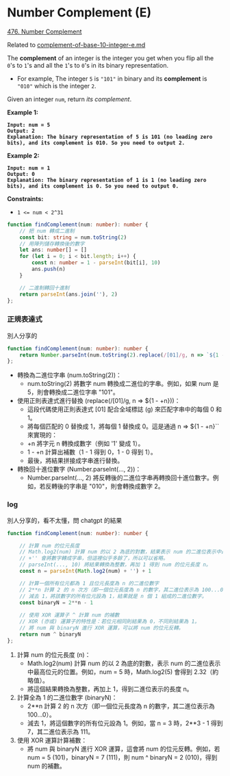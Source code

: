 # Number Complement (E)

[476. Number Complement](https://leetcode.com/problems/number-complement/)

Related to [complement-of-base-10-integer-e.md](../math/complement-of-base-10-integer-e.md "mention")



The **complement** of an integer is the integer you get when you flip all the `0`'s to `1`'s and all the `1`'s to `0`'s in its binary representation.

* For example, The integer `5` is `"101"` in binary and its **complement** is `"010"` which is the integer `2`.

Given an integer `num`, return _its complement_.

&#x20;

**Example 1:**

<pre><code><strong>Input: num = 5
</strong><strong>Output: 2
</strong><strong>Explanation: The binary representation of 5 is 101 (no leading zero bits), and its complement is 010. So you need to output 2.
</strong></code></pre>

**Example 2:**

<pre><code><strong>Input: num = 1
</strong><strong>Output: 0
</strong><strong>Explanation: The binary representation of 1 is 1 (no leading zero bits), and its complement is 0. So you need to output 0.
</strong></code></pre>

&#x20;

**Constraints:**

* `1 <= num < 2^31`



```typescript
function findComplement(num: number): number {
    // 把 num 轉成二進制
    const bit: string = num.toString(2)
    // 用陣列儲存轉換後的數字
    let ans: number[] = []
    for (let i = 0; i < bit.length; i++) {
        const n: number = 1 - parseInt(bit[i], 10)
        ans.push(n)
    }

    // 二進制轉回十進制
    return parseInt(ans.join(''), 2)
};
```



### 正規表達式

別人分享的

```typescript
function findComplement(num: number): number {
    return Number.parseInt(num.toString(2).replace(/[01]/g, n => `${1 - +n}`), 2);
};
```

* 轉換為二進位字串 (num.toString(2))：
  * num.toString(2) 將數字 num 轉換成二進位的字串。例如，如果 num 是 5，則會轉換成二進位字串 "101"。
* 使用正則表達式進行替換 (replace(/\[01]/g, n => ${1 - +n}))：
  * 這段代碼使用正則表達式 \[01] 配合全域標誌 (g) 來匹配字串中的每個 0 和 1。
  * 將每個匹配的 0 替換成 1，將每個 1 替換成 0。這是通過 n => ${1 - +n}\`\` 來實現的：
  * \+n 將字元 n 轉換成數字（例如 '1' 變成 1）。
  * 1 - +n 計算出補數（1 - 1 得到 0，1 - 0 得到 1）。
  * &#x20;最後，將結果拼接成字串進行替換。
* 轉換回十進位數字 (Number.parseInt(..., 2))：
  * Number.parseInt(..., 2) 將反轉後的二進位字串再轉換回十進位數字。例如，若反轉後的字串是 "010"，則會轉換成數字 2。

### log

別人分享的，看不太懂，問 chatgpt 的結果

```typescript
function findComplement(num: number): number {

    // 計算 num 的位元長度
    // Math.log2(num) 計算 num 的以 2 為底的對數，結果表示 num 的二進位表示中最高位元的位置（從 0 開始）。
    // +'' 會將數字轉成字串，但這裡似乎多餘了，所以可以省略。
    // parseInt(..., 10) 將結果轉換為整數，再加 1 得到 num 的位元長度 n。
    const n = parseInt(Math.log2(num) + '') + 1

    // 計算一個所有位元都為 1 且位元長度為 n 的二進位數字
    // 2**n 計算 2 的 n 次方（即一個位元長度為 n 的數字，其二進位表示為 100...0）
    // 減去 1，將該數字的所有位元設為 1，結果就是 n 個 1 組成的二進位數字。
    const binaryN = 2**n - 1
    
    // 使用 XOR 運算子 ^ 計算 num 的補數
    // XOR (亦或) 運算子的特性是：若位元相同則結果為 0，不同則結果為 1。
    // 將 num 與 binaryN 進行 XOR 運算，可以將 num 的位元反轉。
    return num ^ binaryN
};
```

1. 計算 num 的位元長度 (n)：
   * Math.log2(num) 計算 num 的以 2 為底的對數，表示 num 的二進位表示中最高位元的位置。例如，num = 5 時，Math.log2(5) 會得到 2.32（約略值）。
   * 將這個結果轉換為整數，再加上 1，得到二進位表示的長度 n。
2. 計算全為 1 的二進位數字 (binaryN)：
   * 2\*\*n 計算 2 的 n 次方（即一個位元長度為 n 的數字，其二進位表示為 100...0）。
   * 減去 1，將這個數字的所有位元設為 1。例如，當 n = 3 時，2\*\*3 - 1 得到 7，其二進位表示為 111。
3. 使用 XOR 運算計算補數：
   * 將 num 與 binaryN 進行 XOR 運算，這會將 num 的位元反轉。例如，若 num = 5 (101)，binaryN = 7 (111)，則 num ^ binaryN = 2 (010)，得到 num 的補數。
